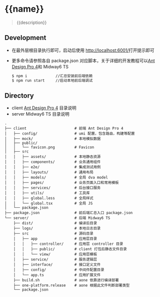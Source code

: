 # {{name}}

> {{description}}

## Development

- 在最外层根目录执行即可，启动后使用 <http://localhost:6001/>打开提示即可
- 更多命令请参照各自 package.json 对应脚本，关于详细的开发教程可以[Ant Design Pro 4](https://pro.ant.design/docs/getting-started-cn)和 Midway6 TS

  ```bash
  $ npm i             //汇总安装前后端依赖
  $ npm run start     //启动本地前后端调试
  ```

## Directory

- client [Ant Design Pro 4](https://pro.ant.design/docs/getting-started-cn#%E7%9B%AE%E5%BD%95%E7%BB%93%E6%9E%84) 目录说明
- server Midway6 TS 目录说明

```tree
.
├── client                      # 前端 Ant Design Pro 4
│   ├── config/                 # umi 配置，包含路由，构建等配置
│   ├── mock/                   # 本地模拟数据
│   ├── public/
│   │   └── favicon.png         # Favicon
│   ├── src
│   │   ├── assets/             # 本地静态资源
│   │   ├── components/         # 业务通用组件
│   │   ├── e2e/                # 集成测试用例
│   │   ├── layouts/            # 通用布局
│   │   ├── models/             # 全局 dva model
│   │   ├── pages/              # 业务页面入口和常用模板
│   │   ├── services/           # 后台接口服务
│   │   ├── utils/              # 工具库
│   │   ├── global.less         # 全局样式
│   │   └── global.tsx          # 全局 JS
│   └── package.json
├── package.json                # 前后端汇总入口 package.json
└── server/                     # 后端 Midway6 TS
    ├── dist/                   # 编译后目录
    ├── logs/                   # 本地日志目录
    ├── src                     # 源码目录
    │   ├── app                 # 应用层目录
    │   │   ├── controller/     # 应用层 controller 目录
    │   │   ├── public/         # client 打包后静态文件目录
    │   │   └── view/           # 应用层模板
    │   ├── service/            # 服务逻辑层
    │   ├── interface/          # 接口定义文件
    │   ├── config/             # 中间件配置目录
    │   └── app.ts              # 应用扩展文件
    ├── build.sh                # aone 依靠进行编译部署
    ├── one-platform.release    # aone 根据此文件判断部署类型
    └── package.json
```
